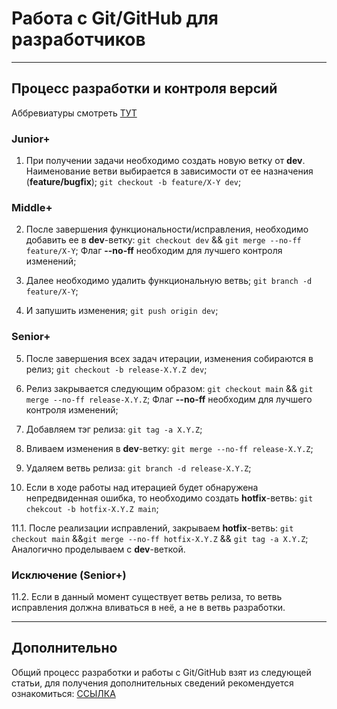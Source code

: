 # Работа с Git/GitHub для разработчиков

---

## Процесс разработки и контроля версий

Аббревиатуры смотреть [ТУТ](https://github.com/FlashBackOne/docs/blob/main/working-with-git/GENERAL.md)

### Junior+

1. При получении задачи необходимо создать новую ветку от **dev**. Наименование 
   ветви выбирается в зависимости от ее назначения (**feature/bugfix**);
   `git checkout -b feature/X-Y dev`;
   
### Middle+

2. После завершения функциональности/исправления, необходимо добавить ее в 
   **dev**-ветку: `git checkout dev` && `git merge --no-ff feature/X-Y`; Флаг 
   **--no-ff** необходим для лучшего контроля изменений;
   
3. Далее необходимо удалить функциональную ветвь; `git branch -d feature/X-Y`;

4. И запушить изменения; `git push origin dev`;

### Senior+

5. После завершения всех задач итерации, изменения собираются в релиз; 
   `git checkout -b release-X.Y.Z dev`;
   
6. Релиз закрывается следующим образом: `git checkout main` && 
   `git merge --no-ff release-X.Y.Z`; Флаг
   **--no-ff** необходим для лучшего контроля изменений;
   
7. Добавляем тэг релиза: `git tag -a X.Y.Z`;

8. Вливаем изменения в **dev**-ветку: `git merge --no-ff release-X.Y.Z`;

9. Удаляем ветвь релиза: `git branch -d release-X.Y.Z`;

10. Если в ходе работы над итерацией будет обнаружена непредвиденная ошибка, то 
    необходимо создать **hotfix**-ветвь: `git chekcout -b hotfix-X.Y.Z main`;
    
11.1. После реализации исправлений, закрываем **hotfix**-ветвь: `git checkout main` 
    &&`git merge --no-ff hotfix-X.Y.Z` && `git tag -a X.Y.Z`; Аналогично 
    проделываем с **dev**-веткой.
    
### Исключение (Senior+)

11.2. Если в данный момент существует ветвь релиза, то ветвь исправления должна 
    вливаться в неё, а не в ветвь разработки.

---

## Дополнительно

Общий процесс разработки и работы с Git/GitHub взят из следующей статьи, для
получения дополнительных сведений рекомендуется ознакомиться:
[ССЫЛКА](https://habr.com/ru/post/106912/)